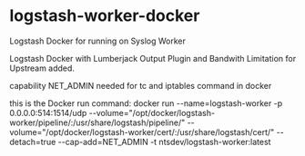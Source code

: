 # logstash-worker-docker
Logstash Docker for running on Syslog Worker

Logstash Docker with Lumberjack Output Plugin and Bandwith Limitation for Upstream added.

capability NET_ADMIN needed for tc and iptables command in docker

this is the Docker run command:
docker run --name=logstash-worker  -p 0.0.0.0:514:1514/udp --volume="/opt/docker/logstash-worker/pipeline/:/usr/share/logstash/pipeline/" --volume="/opt/docker/logstash-worker/cert/:/usr/share/logstash/cert/" --detach=true --cap-add=NET_ADMIN -t ntsdev/logstash-worker:latest
